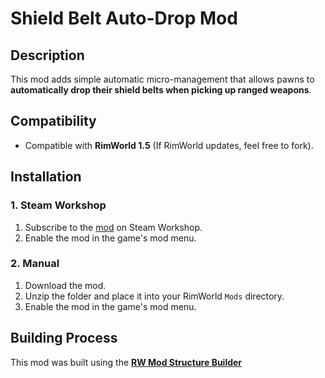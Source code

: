 # Shield Belt Auto-Drop Mod

## Description
This mod adds simple automatic micro-management that allows pawns to **automatically drop their shield belts when picking up ranged weapons**.

## Compatibility
- Compatible with **RimWorld 1.5** (If RimWorld updates, feel free to fork).

## Installation
### 1. Steam Workshop
1. Subscribe to the [mod](https://steamcommunity.com/sharedfiles/filedetails/?id=3338257037) on Steam Workshop.
2. Enable the mod in the game's mod menu.

### 2. Manual
1. Download the mod.
2. Unzip the folder and place it into your RimWorld `Mods` directory.
3. Enable the mod in the game's mod menu.

## Building Process
This mod was built using the [**RW Mod Structure Builder**](https://github.com/Peko7182/RimWorld-Mod-Structure-Builder)